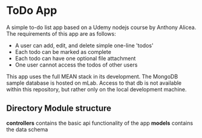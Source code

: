 # ToDo App 

A simple to-do list app based on a Udemy nodejs course by Anthony Alicea. The requirements of this app are as follows:

  * A user can add, edit, and delete simple one-line 'todos'
  * Each todo can be marked as complete
  * Each todo can have one optional file attachment
  * One user cannot access the todos of other users

This app uses the full MEAN stack in its development. The MongoDB sample database is hosted on mLab. Access to that db is not available within this repository, but rather only on the local development machine.

## Directory Module structure

**controllers** contains the basic api functionality of the app
**models** contains the data schema


